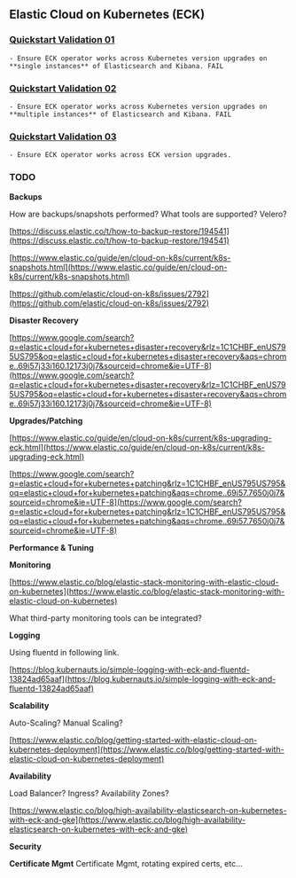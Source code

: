 ## Elastic Cloud on Kubernetes (ECK)

### [Quickstart Validation 01](quickstarts/validation-01/)

	- Ensure ECK operator works across Kubernetes version upgrades on **single instances** of Elasticsearch and Kibana. FAIL

### [Quickstart Validation 02](quickstarts/validation-02/)

	- Ensure ECK operator works across Kubernetes version upgrades on **multiple instances** of Elasticsearch and Kibana. FAIL

### [Quickstart Validation 03](quickstarts/validation-03/)

	- Ensure ECK operator works across ECK version upgrades.

### TODO

**Backups**

How are backups/snapshots performed? What tools are supported? Velero?

[https://discuss.elastic.co/t/how-to-backup-restore/194541](https://discuss.elastic.co/t/how-to-backup-restore/194541)

[https://www.elastic.co/guide/en/cloud-on-k8s/current/k8s-snapshots.html](https://www.elastic.co/guide/en/cloud-on-k8s/current/k8s-snapshots.html)

[https://github.com/elastic/cloud-on-k8s/issues/2792](https://github.com/elastic/cloud-on-k8s/issues/2792)

**Disaster Recovery**

[https://www.google.com/search?q=elastic+cloud+for+kubernetes+disaster+recovery&rlz=1C1CHBF_enUS795US795&oq=elastic+cloud+for+kubernetes+disaster+recovery&aqs=chrome..69i57j33i160.12173j0j7&sourceid=chrome&ie=UTF-8](https://www.google.com/search?q=elastic+cloud+for+kubernetes+disaster+recovery&rlz=1C1CHBF_enUS795US795&oq=elastic+cloud+for+kubernetes+disaster+recovery&aqs=chrome..69i57j33i160.12173j0j7&sourceid=chrome&ie=UTF-8)

**Upgrades/Patching**

[https://www.elastic.co/guide/en/cloud-on-k8s/current/k8s-upgrading-eck.html](https://www.elastic.co/guide/en/cloud-on-k8s/current/k8s-upgrading-eck.html)

[https://www.google.com/search?q=elastic+cloud+for+kubernetes+patching&rlz=1C1CHBF_enUS795US795&oq=elastic+cloud+for+kubernetes+patching&aqs=chrome..69i57.7650j0j7&sourceid=chrome&ie=UTF-8](https://www.google.com/search?q=elastic+cloud+for+kubernetes+patching&rlz=1C1CHBF_enUS795US795&oq=elastic+cloud+for+kubernetes+patching&aqs=chrome..69i57.7650j0j7&sourceid=chrome&ie=UTF-8)

**Performance & Tuning**

**Monitoring**

[https://www.elastic.co/blog/elastic-stack-monitoring-with-elastic-cloud-on-kubernetes](https://www.elastic.co/blog/elastic-stack-monitoring-with-elastic-cloud-on-kubernetes)

What third-party monitoring tools can be integrated?

**Logging**

Using fluentd in following link.

[https://blog.kubernauts.io/simple-logging-with-eck-and-fluentd-13824ad65aaf](https://blog.kubernauts.io/simple-logging-with-eck-and-fluentd-13824ad65aaf)

**Scalability**

Auto-Scaling? Manual Scaling?

[https://www.elastic.co/blog/getting-started-with-elastic-cloud-on-kubernetes-deployment](https://www.elastic.co/blog/getting-started-with-elastic-cloud-on-kubernetes-deployment)

**Availability**

Load Balancer? Ingress? Availability Zones?

[https://www.elastic.co/blog/high-availability-elasticsearch-on-kubernetes-with-eck-and-gke](https://www.elastic.co/blog/high-availability-elasticsearch-on-kubernetes-with-eck-and-gke)

**Security**

**Certificate Mgmt**
Certificate Mgmt, rotating expired certs, etc...
